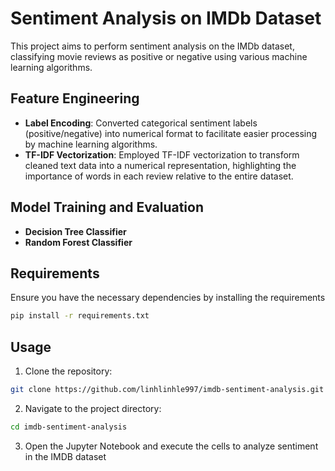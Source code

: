 # Sentiment Analysis on IMDb Dataset
This project aims to perform sentiment analysis on the IMDb dataset, classifying movie reviews as positive or negative using various machine learning algorithms.

## Feature Engineering
- **Label Encoding**: Converted categorical sentiment labels (positive/negative) into numerical format to facilitate easier processing by machine learning algorithms.
- **TF-IDF Vectorization**: Employed TF-IDF vectorization to transform cleaned text data into a numerical representation, highlighting the importance of words in each review relative to the entire dataset.


## Model Training and Evaluation
- **Decision Tree Classifier**
- **Random Forest Classifier**

## Requirements
Ensure you have the necessary dependencies by installing the requirements
``` bash
pip install -r requirements.txt
```

## Usage
1. Clone the repository:
``` bash
git clone https://github.com/linhlinhle997/imdb-sentiment-analysis.git
```
2. Navigate to the project directory:
``` bash
cd imdb-sentiment-analysis
```
3. Open the Jupyter Notebook and execute the cells to analyze sentiment in the IMDB dataset